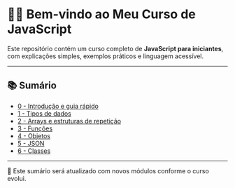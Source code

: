 
# 👨‍🏫 Bem-vindo ao Meu Curso de JavaScript

Este repositório contém um curso completo de **JavaScript para iniciantes**, com explicações simples, exemplos práticos e linguagem acessível.

---

## 📚 Sumário

* [0 - Introdução e guia rápido](https://github.com/betim009/meu_curso_javascript/tree/main/conteudo_js/conteudos/0_intro)
* [1 - Tipos de dados](https://github.com/betim009/meu_curso_javascript/tree/main/conteudo_js/conteudos/1_dados)
* [2 - Arrays e estruturas de repetição](https://github.com/betim009/meu_curso_javascript/tree/main/conteudo_js/conteudos/2_arrays-loops)
* [3 - Funções](https://github.com/betim009/meu_curso_javascript/tree/main/conteudo_js/conteudos/3_funcoes)
* [4 - Objetos](https://github.com/betim009/meu_curso_javascript/tree/main/conteudo_js/conteudos/4_objetos)
* [5 - JSON](https://github.com/betim009/meu_curso_javascript/tree/main/conteudo_js/conteudos/5_json)
* [6 - Classes](https://github.com/betim009/meu_curso_javascript/tree/main/conteudo_js/conteudos/6_classes)

---

📌 Este sumário será atualizado com novos módulos conforme o curso evolui.

